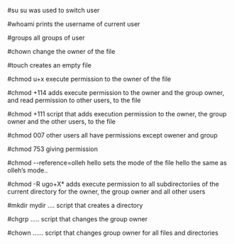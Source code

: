 #su
su was used to switch user

#whoami
prints the username of current user

#groups
all groups of user

#chown 
change the owner of the file

#touch
creates an empty file

#chmod u+x
execute permission to the owner of the file

#chmod +114
adds execute permission to the owner and the group owner, and read permission to other users, to the file

#chmod +111
script that adds execution permission to the owner, the group owner and the other users, to the file

#chmod 007 
other users all have permissions except owener and group

#chmod 753
giving permission

#chmod --reference=olleh hello
sets the mode of the file hello the same as olleh’s mode..

#chmod -R ugo+X*
adds execute permission to all subdirectoriies of the current directory for the owner, the group owner and all other users

#mkdir mydir ....
script that creates a directory

#chgrp .....
script that changes the group owner

#chown ......
script that changes group owner for all files and directories 
